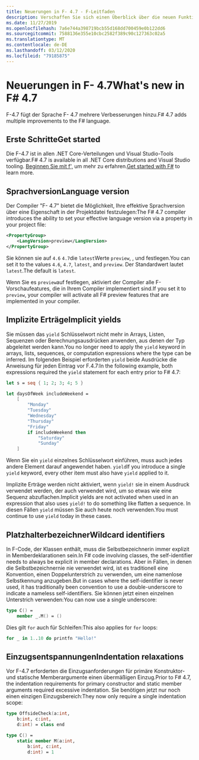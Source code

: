 ```yaml
---
title: Neuerungen in F- 4.7 - F-Leitfaden
description: Verschaffen Sie sich einen Überblick über die neuen Funktionen, die in F- 4.7 verfügbar sind.
ms.date: 11/27/2019
ms.openlocfilehash: 7a6e744a398719bcb55d168dd700459e0b122dd6
ms.sourcegitcommit: 7588136e355e10cbc2582f389c90c127363c02a5
ms.translationtype: MT
ms.contentlocale: de-DE
ms.lasthandoff: 03/12/2020
ms.locfileid: "79185875"
---
```

# <a name="whats-new-in-f-47"></a><span data-ttu-id="3b88e-103">Neuerungen in F- 4.7</span><span class="sxs-lookup"><span data-stu-id="3b88e-103">What's new in F# 4.7</span></span>

<span data-ttu-id="3b88e-104">F-4.7 fügt der Sprache F- 4.7 mehrere Verbesserungen hinzu.</span><span class="sxs-lookup"><span data-stu-id="3b88e-104">F# 4.7 adds multiple improvements to the F# language.</span></span>

## <a name="get-started"></a><span data-ttu-id="3b88e-105">Erste Schritte</span><span class="sxs-lookup"><span data-stu-id="3b88e-105">Get started</span></span>

<span data-ttu-id="3b88e-106">Die F-4.7 ist in allen .NET Core-Verteilungen und Visual Studio-Tools verfügbar.</span><span class="sxs-lookup"><span data-stu-id="3b88e-106">F# 4.7 is available in all .NET Core distributions and Visual Studio tooling.</span></span> <span data-ttu-id="3b88e-107">[Beginnen Sie mit f',](../get-started/index.md) um mehr zu erfahren.</span><span class="sxs-lookup"><span data-stu-id="3b88e-107">[Get started with F#](../get-started/index.md) to learn more.</span></span>

## <a name="language-version"></a><span data-ttu-id="3b88e-108">Sprachversion</span><span class="sxs-lookup"><span data-stu-id="3b88e-108">Language version</span></span>

<span data-ttu-id="3b88e-109">Der Compiler "F- 4.7" bietet die Möglichkeit, Ihre effektive Sprachversion über eine Eigenschaft in der Projektdatei festzulegen:</span><span class="sxs-lookup"><span data-stu-id="3b88e-109">The F# 4.7 compiler introduces the ability to set your effective language version via a property in your project file:</span></span>

```xml
<PropertyGroup>
    <LangVersion>preview</LangVersion>
</PropertyGroup>
```

<span data-ttu-id="3b88e-110">Sie können sie auf `4.6` `4.7`die `latest`Werte `preview`, , und festlegen.</span><span class="sxs-lookup"><span data-stu-id="3b88e-110">You can set it to the values `4.6`, `4.7`, `latest`, and `preview`.</span></span> <span data-ttu-id="3b88e-111">Der Standardwert lautet `latest`.</span><span class="sxs-lookup"><span data-stu-id="3b88e-111">The default is `latest`.</span></span>

<span data-ttu-id="3b88e-112">Wenn Sie es `preview`auf festlegen, aktiviert der Compiler alle F-Vorschaufeatures, die in Ihrem Compiler implementiert sind.</span><span class="sxs-lookup"><span data-stu-id="3b88e-112">If you set it to `preview`, your compiler will activate all F# preview features that are implemented in your compiler.</span></span>

## <a name="implicit-yields"></a><span data-ttu-id="3b88e-113">Implizite Erträge</span><span class="sxs-lookup"><span data-stu-id="3b88e-113">Implicit yields</span></span>

<span data-ttu-id="3b88e-114">Sie müssen das `yield` Schlüsselwort nicht mehr in Arrays, Listen, Sequenzen oder Berechnungsausdrücken anwenden, aus denen der Typ abgeleitet werden kann.</span><span class="sxs-lookup"><span data-stu-id="3b88e-114">You no longer need to apply the `yield` keyword in arrays, lists, sequences, or computation expressions where the type can be inferred.</span></span> <span data-ttu-id="3b88e-115">Im folgenden Beispiel erforderten `yield` beide Ausdrücke die Anweisung für jeden Eintrag vor F.4.7:</span><span class="sxs-lookup"><span data-stu-id="3b88e-115">In the following example, both expressions required the `yield` statement for each entry prior to F# 4.7:</span></span>

```fsharp
let s = seq { 1; 2; 3; 4; 5 }

let daysOfWeek includeWeekend =
    [
        "Monday"
        "Tuesday"
        "Wednesday"
        "Thursday"
        "Friday"
        if includeWeekend then
            "Saturday"
            "Sunday"
    ]
```

<span data-ttu-id="3b88e-116">Wenn Sie ein `yield` einzelnes Schlüsselwort einführen, muss auch jedes andere Element darauf angewendet haben. `yield`</span><span class="sxs-lookup"><span data-stu-id="3b88e-116">If you introduce a single `yield` keyword, every other item must also have `yield` applied to it.</span></span>

<span data-ttu-id="3b88e-117">Implizite Erträge werden nicht aktiviert, wenn `yield!` sie in einem Ausdruck verwendet werden, der auch verwendet wird, um so etwas wie eine Sequenz abzuflachen.</span><span class="sxs-lookup"><span data-stu-id="3b88e-117">Implicit yields are not activated when used in an expression that also uses `yield!` to do something like flatten a sequence.</span></span> <span data-ttu-id="3b88e-118">In diesen Fällen `yield` müssen Sie auch heute noch verwenden.</span><span class="sxs-lookup"><span data-stu-id="3b88e-118">You must continue to use `yield` today in these cases.</span></span>

## <a name="wildcard-identifiers"></a><span data-ttu-id="3b88e-119">Platzhalterbezeichner</span><span class="sxs-lookup"><span data-stu-id="3b88e-119">Wildcard identifiers</span></span>

<span data-ttu-id="3b88e-120">In F-Code, der Klassen enthält, muss die Selbstbezeichnerin immer explizit in Memberdeklarationen sein.</span><span class="sxs-lookup"><span data-stu-id="3b88e-120">In F# code involving classes, the self-identifier needs to always be explicit in member declarations.</span></span> <span data-ttu-id="3b88e-121">Aber in Fällen, in denen die Selbstbezeichnernie nie verwendet wird, ist es traditionell eine Konvention, einen Doppelunterstrich zu verwenden, um eine namenlose Selbstkennung anzugeben.</span><span class="sxs-lookup"><span data-stu-id="3b88e-121">But in cases where the self-identifier is never used, it has traditionally been convention to use a double-underscore to indicate a nameless self-identifiers.</span></span> <span data-ttu-id="3b88e-122">Sie können jetzt einen einzelnen Unterstrich verwenden:</span><span class="sxs-lookup"><span data-stu-id="3b88e-122">You can now use a single underscore:</span></span>

```fsharp
type C() =
    member _.M() = ()
```

<span data-ttu-id="3b88e-123">Dies gilt `for` auch für Schleifen:</span><span class="sxs-lookup"><span data-stu-id="3b88e-123">This also applies for `for` loops:</span></span>

```fsharp
for _ in 1..10 do printfn "Hello!"
```

## <a name="indentation-relaxations"></a><span data-ttu-id="3b88e-124">Einzugsentspannungen</span><span class="sxs-lookup"><span data-stu-id="3b88e-124">Indentation relaxations</span></span>

<span data-ttu-id="3b88e-125">Vor F-4.7 erforderten die Einzugsanforderungen für primäre Konstruktor- und statische Memberargumente einen übermäßigen Einzug.</span><span class="sxs-lookup"><span data-stu-id="3b88e-125">Prior to F# 4.7, the indentation requirements for primary constructor and static member arguments required excessive indentation.</span></span> <span data-ttu-id="3b88e-126">Sie benötigen jetzt nur noch einen einzigen Einzugsbereich:</span><span class="sxs-lookup"><span data-stu-id="3b88e-126">They now only require a single indentation scope:</span></span>

```fsharp
type OffsideCheck(a:int,
    b:int, c:int,
    d:int) = class end

type C() =
    static member M(a:int,
        b:int, c:int,
        d:int) = 1
```
